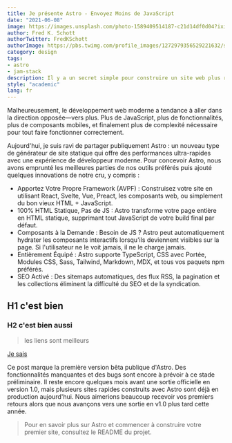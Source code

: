 ```yaml
---
title: Je présente Astro - Envoyez Moins de JavaScript
date: "2021-06-08"
image: https://images.unsplash.com/photo-1589409514187-c21d14df0d04?ixid=MnwxMjA3fDB8MHxwaG90by1wYWdlfHx8fGVufDB8fHx8&ixlib=rb-1.2.1&auto=format&fit=crop&w=1650&q=80
author: Fred K. Schott
authorTwitter: FredKSchott
authorImage: https://pbs.twimg.com/profile_images/1272979356529221632/sxvncugt_400x400.jpg
category: design
tags:
- astro
- jam-stack
description: Il y a un secret simple pour construire un site web plus rapide — envoyez simplement moins.
style: "academic"
lang: fr
---
```


Malheureusement, le développement web moderne a tendance à aller dans la direction opposée—vers plus. Plus de JavaScript, plus de fonctionnalités, plus de composants mobiles, et finalement plus de complexité nécessaire pour tout faire fonctionner correctement.

Aujourd'hui, je suis ravi de partager publiquement Astro : un nouveau type de générateur de site statique qui offre des performances ultra-rapides avec une expérience de développeur moderne. Pour concevoir Astro, nous avons emprunté les meilleures parties de nos outils préférés puis ajouté quelques innovations de notre cru, y compris :

- Apportez Votre Propre Framework (AVPF) : Construisez votre site en utilisant React, Svelte, Vue, Preact, les composants web, ou simplement du bon vieux HTML + JavaScript.
- 100% HTML Statique, Pas de JS : Astro transforme votre page entière en HTML statique, supprimant tout JavaScript de votre build final par défaut.
- Composants à la Demande : Besoin de JS ? Astro peut automatiquement hydrater les composants interactifs lorsqu'ils deviennent visibles sur la page. Si l'utilisateur ne le voit jamais, il ne le charge jamais.
- Entièrement Équipé : Astro supporte TypeScript, CSS avec Portée, Modules CSS, Sass, Tailwind, Markdown, MDX, et tous vos paquets npm préférés.
- SEO Activé : Des sitemaps automatiques, des flux RSS, la pagination et les collections éliminent la difficulté du SEO et de la syndication.

## H1 c'est bien

### H2 c'est bien aussi

> les liens sont meilleurs

[Je sais](ils-sont-meilleurs)

Ce post marque la première version bêta publique d'Astro. Des fonctionnalités manquantes et des bugs sont encore à prévoir à ce stade préliminaire. Il reste encore quelques mois avant une sortie officielle en version 1.0, mais plusieurs sites rapides construits avec Astro sont déjà en production aujourd'hui. Nous aimerions beaucoup recevoir vos premiers retours alors que nous avançons vers une sortie en v1.0 plus tard cette année.

> Pour en savoir plus sur Astro et commencer à construire votre premier site, consultez le README du projet.
